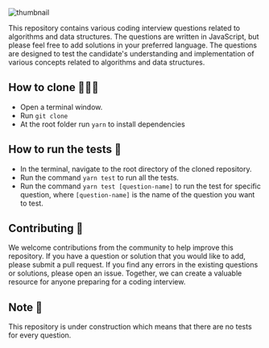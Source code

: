 ![thumbnail](https://user-images.githubusercontent.com/43630417/212430668-b18826a5-bf36-4b1b-976c-2be256e51a6a.png)

This repository contains various coding interview questions related to algorithms and data structures. The questions are written in JavaScript, but please feel free to add solutions in your preferred language. The questions are designed to test the candidate's understanding and implementation of various concepts related to algorithms and data structures.

## How to clone 👨🏻‍💻

- Open a terminal window.
- Run `git clone`
- At the root folder run `yarn` to install dependencies

## How to run the tests 🐛
- In the terminal, navigate to the root directory of the cloned repository.
- Run the command `yarn test` to run all the tests.
- Run the command `yarn test [question-name]` to run the test for specific question, where `[question-name]` is the name of the question you want to test.

## Contributing 🤝
We welcome contributions from the community to help improve this repository. If you have a question or solution that you would like to add, please submit a pull request. If you find any errors in the existing questions or solutions, please open an issue. Together, we can create a valuable resource for anyone preparing for a coding interview.

## Note 📝
This repository is under construction which means that there are no tests for every question.

